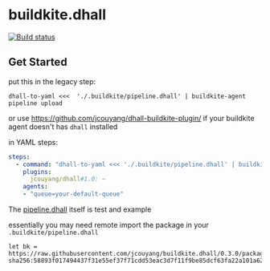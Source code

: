 # buildkite.dhall

[![Build status](https://badge.buildkite.com/5dc8c0958e280733d589ff14946e2fbdd301c053b08ac02da5.svg)](https://buildkite.com/jcouyang/buildkite-dot-dhall)

## Get Started


put this in the legacy step:
```
dhall-to-yaml <<<  './.buildkite/pipeline.dhall' | buildkite-agent pipeline upload
```

or use <https://github.com/jcouyang/dhall-buildkite-plugin/> if your buildkite agent doesn't has `dhall` installed

in YAML steps:
```yaml
steps:
  - command: "dhall-to-yaml <<< './.buildkite/pipeline.dhall' | buildkite-agent pipeline upload"
    plugins:
      jcouyang/dhall#1.0: ~
    agents:
    - "queue=your-default-queue"
```

The [pipeline.dhall](./.buildkite/pipeline.dhall) itself is test and example

essentially you may need remote import the package in your `.buildkite/pipeline.dhall`

```dhall
let bk = https://raw.githubusercontent.com/jcouyang/buildkite.dhall/0.3.0/package.dhall sha256:58893f017494437f31e55ef37f71cdd53eac3d7f11f9be85dcf63fa22a101a62
```
